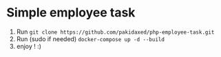 # Simple employee task

1. Run `git clone https://github.com/pakidaxed/php-employee-task.git`
2. Run (sudo if needed) `docker-compose up -d --build`
3. enjoy ! :)

